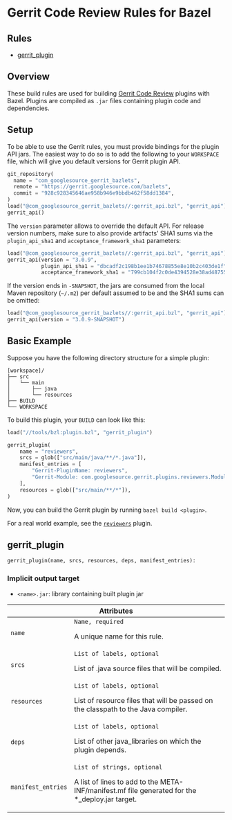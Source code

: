 # Gerrit Code Review Rules for Bazel

<div class="toc">
  <h2>Rules</h2>
  <ul>
    <li><a href="#gerrit_plugin">gerrit_plugin</a></li>
  </ul>
</div>

## Overview

These build rules are used for building [Gerrit Code Review](https://www.gerritcodereview.com/)
plugins with Bazel. Plugins are compiled as `.jar` files containing plugin code and
dependencies.

<a name="setup"></a>
## Setup

To be able to use the Gerrit rules, you must provide bindings for the plugin
API jars. The easiest way to do so is to add the following to your `WORKSPACE`
file, which will give you default versions for Gerrit plugin API.

```python
git_repository(
  name = "com_googlesource_gerrit_bazlets",
  remote = "https://gerrit.googlesource.com/bazlets",
  commit = "928c928345646ae958b946e9bbdb462f58dd1384",
)
load("@com_googlesource_gerrit_bazlets//:gerrit_api.bzl", "gerrit_api")
gerrit_api()
```

The `version` parameter allows to override the default API. For release version
numbers, make sure to also provide artifacts' SHA1 sums via the
`plugin_api_sha1` and `acceptance_framework_sha1` parameters:

```python
load("@com_googlesource_gerrit_bazlets//:gerrit_api.bzl", "gerrit_api")
gerrit_api(version = "3.0.9",
           plugin_api_sha1 = "dbcadf2c198b1ee1b74678855e8e10b2c403de1f",
           acceptance_framework_sha1 = "799cb104f2c0de4394528e38ad487557dd69bb49")
```

If the version ends in `-SNAPSHOT`, the jars are consumed from the local
Maven repository (`~/.m2`) per default assumed to be and the SHA1 sums can be
omitted:

```python
load("@com_googlesource_gerrit_bazlets//:gerrit_api.bzl", "gerrit_api")
gerrit_api(version = "3.0.9-SNAPSHOT")
```

<a name="basic-example"></a>
## Basic Example

Suppose you have the following directory structure for a simple plugin:

```
[workspace]/
├── src
│   └── main
│       ├── java
│       └── resources
├── BUILD
└── WORKSPACE
```

To build this plugin, your `BUILD` can look like this:

```python
load("//tools/bzl:plugin.bzl", "gerrit_plugin")

gerrit_plugin(
    name = "reviewers",
    srcs = glob(["src/main/java/**/*.java"]),
    manifest_entries = [
        "Gerrit-PluginName: reviewers",
        "Gerrit-Module: com.googlesource.gerrit.plugins.reviewers.Module",
    ],
    resources = glob(["src/main/**/*"]),
)
```

Now, you can build the Gerrit plugin by running
`bazel build <plugin>`.

For a real world example, see the
[`reviewers`](https://gerrit.googlesource.com/plugins/reviewers) plugin.

<a name="gerrit_plugin"></a>
## gerrit_plugin

```python
gerrit_plugin(name, srcs, resources, deps, manifest_entries):
```

### Implicit output target

 * `<name>.jar`: library containing built plugin jar

<table class="table table-condensed table-bordered table-params">
  <colgroup>
    <col class="col-param" />
    <col class="param-description" />
  </colgroup>
  <thead>
    <tr>
      <th colspan="2">Attributes</th>
    </tr>
  </thead>
  <tbody>
    <tr>
      <td><code>name</code></td>
      <td>
        <code>Name, required</code>
        <p>A unique name for this rule.</p>
      </td>
    </tr>
    <tr>
      <td><code>srcs</code></td>
      <td>
        <code>List of labels, optional</code>
        <p>
          List of .java source files that will be compiled.
        </p>
      </td>
    </tr>
    <tr>
      <td><code>resources</code></td>
      <td>
        <code>List of labels, optional</code>
        <p>
          List of resource files that will be passed on the classpath to the Java
          compiler.
        </p>
      </td>
    </tr>
    <tr>
      <td><code>deps</code></td>
      <td>
        <code>List of labels, optional</code>
        <p>
          List of other java_libraries on which the plugin depends.
        </p>
      </td>
    </tr>
    <tr>
      <td><code>manifest_entries</code></td>
      <td>
        <code>List of strings, optional</code>
        <p>
          A list of lines to add to the META-INF/manifest.mf file
		  generated for the *_deploy.jar target.
        </p>
      </td>
    </tr>
  </tbody>
</table>

